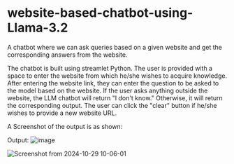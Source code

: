 # website-based-chatbot-using-Llama-3.2
A chatbot where we can ask queries based on a given website and get the corresponding answers from the website. 

The chatbot is built using streamlet Python. 
The user is provided with a space to enter the website from which he/she wishes to acquire knowledge. 
After entering the website link, they can enter the question to be asked to the model based on the website.
If the user asks anything outside the website, the LLM chatbot will return "I don't know." Otherwise, it will return the corresponding output.
The user can click the "clear" button if he/she wishes to provide a new website URL.

A Screenshot of the output is as shown:

Output:
![image](https://github.com/user-attachments/assets/694781f8-96ab-42e6-962c-a4303bcb2321)

![Screenshot from 2024-10-29 10-06-01](https://github.com/user-attachments/assets/892833be-784e-4ec7-bc9d-01cf609f526d)

